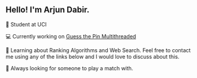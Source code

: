 ## Hello! I'm Arjun Dabir.

🏫 Student at UCI

💻 Currently working on [Guess the Pin Multithreaded](https://github.com/arjundabir/guessthepinmultithreaded)

🧠 Learning about Ranking Algorithms and Web Search. Feel free to contact me using any of the links below and I would love to discuss about this.

🎾 Always looking for someone to play a match with.
